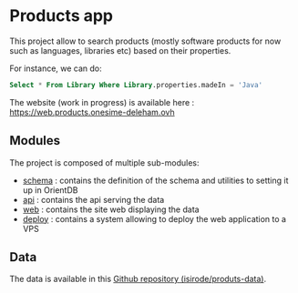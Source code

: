 # Products app

This project allow to search products (mostly software products for now such as languages, libraries etc) based on their properties.

For instance, we can do:

```sql
Select * From Library Where Library.properties.madeIn = 'Java'
```

The website (work in progress) is available here : https://web.products.onesime-deleham.ovh

## Modules

The project is composed of multiple sub-modules:
* [schema](schema/README.md) : contains the definition of the schema and utilities to setting it up in OrientDB
* [api](api/README.md) : contains the api serving the data
* [web](web/README.md) : contains the site web displaying the data
* [deploy](deploy/README.md) : contains a system allowing to deploy the web application to a VPS

## Data

The data is available in this [Github repository (isirode/produts-data)](https://github.com/isirode/products-data).
